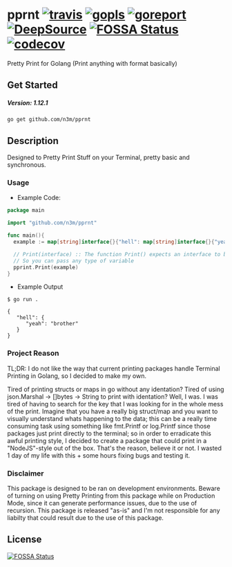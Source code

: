 # pprnt [![travis](https://travis-ci.com/n3m/pprnt.svg?branch=master)](https://travis-ci.com/github/n3m/pprnt) [![gopls](https://pkg.go.dev/badge/github.com/n3m/pprnt)](https://pkg.go.dev/github.com/n3m/pprnt) [![goreport](https://goreportcard.com/badge/github.com/n3m/pprnt)](https://goreportcard.com/report/github.com/n3m/pprnt) [![DeepSource](https://deepsource.io/gh/n3m/pprnt.svg/?label=active+issues&show_trend=true&token=gVR2BcDE_9N2GxrutCr1T202)](https://deepsource.io/gh/n3m/pprnt/?ref=repository-badge) [![FOSSA Status](https://app.fossa.com/api/projects/git%2Bgithub.com%2Fn3m%2Fpprnt.svg?type=shield)](https://app.fossa.com/projects/git%2Bgithub.com%2Fn3m%2Fpprnt?ref=badge_shield)[![codecov](https://codecov.io/gh/n3m/pprnt/branch/master/graph/badge.svg?token=G6XM07DSCY)](https://codecov.io/gh/n3m/pprnt)

Pretty Print for Golang (Print anything with format basically)

## Get Started

##### Version: 1.12.1

`go get github.com/n3m/pprnt`

## Description

Designed to Pretty Print Stuff on your Terminal, pretty basic and synchronous.

### Usage

- Example Code:

```go
package main

import "github.com/n3m/pprnt"

func main(){
  example := map[string]interface{}{"hell": map[string]interface{}{"yeah":"brother"}}

  // Print(interface) :: The function Print() expects an interface to be passed as parameters
  // So you can pass any type of variable
  pprint.Print(example)
}
```

- Example Output

```
$ go run .

{
   "hell": {
      "yeah": "brother"
   }
}
```

### Project Reason

TL;DR: I do not like the way that current printing packages handle Terminal Printing in Golang, so I decided to make my own.

Tired of printing structs or maps in go without any identation? Tired of using json.Marshal -> []bytes -> String to print with identation?
Well, I was. I was tired of having to search for the key that I was looking for in the whole mess of the print.
Imagine that you have a really big struct/map and you want to visually understand whats happening to the data; this can be a really time consuming task using something like fmt.Printf or log.Printf since those packages just print directly to the terminal; so in order to erradicate this awful printing style, I decided to create a package that could print in a "NodeJS"-style out of the box. That's the reason, believe it or not. I wasted 1 day of my life with this + some hours fixing bugs and testing it.

### Disclaimer

This package is designed to be ran on development environments. Beware of turning on using Pretty Printing from this package while on Production Mode, since it can generate performance issues, due to the use of recursion.
This package is released "as-is" and I'm not responsible for any liabilty that could result due to the use of this package.


## License
[![FOSSA Status](https://app.fossa.com/api/projects/git%2Bgithub.com%2Fn3m%2Fpprnt.svg?type=large)](https://app.fossa.com/projects/git%2Bgithub.com%2Fn3m%2Fpprnt?ref=badge_large)
